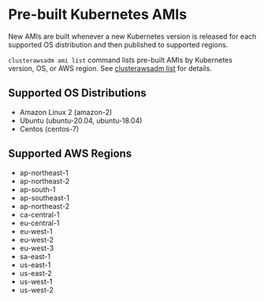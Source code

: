 # Pre-built Kubernetes AMIs

New AMIs are built whenever a new Kubernetes version is released for each supported OS distribution and then published to supported regions.

`clusterawsadm ami list` command lists pre-built AMIs by Kubernetes version, OS, or AWS region.
See [clusterawsadm list](clusterawsadm/commands/ami.md) for details.

## Supported OS Distributions
- Amazon Linux 2 (amazon-2)
- Ubuntu (ubuntu-20.04, ubuntu-18.04)
- Centos (centos-7)

## Supported AWS Regions
- ap-northeast-1
- ap-northeast-2
- ap-south-1
- ap-southeast-1
- ap-northeast-2
- ca-central-1
- eu-central-1
- eu-west-1
- eu-west-2
- eu-west-3
- sa-east-1
- us-east-1
- us-east-2
- us-west-1
- us-west-2
